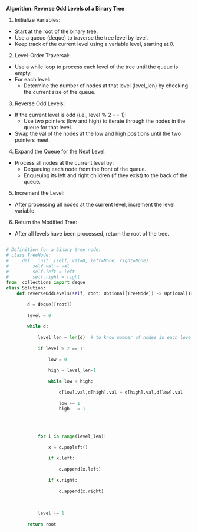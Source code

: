 **Algorithm: Reverse Odd Levels of a Binary Tree**
1. Initialize Variables:

* Start at the root of the binary tree.
* Use a queue (deque) to traverse the tree level by level.
* Keep track of the current level using a variable level, starting at 0.
2. Level-Order Traversal:

* Use a while loop to process each level of the tree until the queue is empty.
* For each level: 
  * Determine the number of nodes at that level (level_len) by checking the current size of the queue.
3. Reverse Odd Levels:

* If the current level is odd (i.e., level % 2 == 1):
  * Use two pointers (low and high) to iterate through the nodes in the queue for that level.
* Swap the val of the nodes at the low and high positions until the two pointers meet.
4. Expand the Queue for the Next Level:

* Process all nodes at the current level by:
  * Dequeuing each node from the front of the queue.
  * Enqueuing its left and right children (if they exist) to the back of the queue.
5. Increment the Level:

* After processing all nodes at the current level, increment the level variable.
6. Return the Modified Tree:

* After all levels have been processed, return the root of the tree.

```python

# Definition for a binary tree node.
# class TreeNode:
#     def __init__(self, val=0, left=None, right=None):
#         self.val = val
#         self.left = left
#         self.right = right
from  collections import deque
class Solution:
    def reverseOddLevels(self, root: Optional[TreeNode]) -> Optional[TreeNode]:
        
        d = deque([root])
        
        level = 0
        
        while d:
            
            level_len = len(d)  # to know number of nodes in each level
            
            if level % 2 == 1:
                
                low = 0
                
                high = level_len-1
                
                while low < high:
                    
                    d[low].val,d[high].val = d[high].val,d[low].val
                    
                    low += 1
                    high  -= 1
                    
                    
                    
            
            for i in range(level_len):
                
                x = d.popleft()
                
                if x.left:
                    
                    d.append(x.left)
                    
                if x.right:
                    
                    d.append(x.right)
                    
                    
            
            level += 1
            
        return root

```
